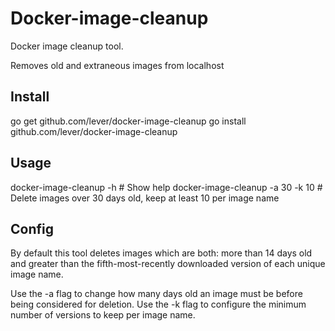 # Docker-image-cleanup

Docker image cleanup tool.

Removes old and extraneous images from localhost

## Install

go get github.com/lever/docker-image-cleanup
go install github.com/lever/docker-image-cleanup

## Usage

docker-image-cleanup -h # Show help
docker-image-cleanup -a 30 -k 10 # Delete images over 30 days old, keep at least 10 per image name

## Config

By default this tool deletes images which are both: more than 14 days old and greater than the fifth-most-recently downloaded version of each unique image name.

Use the -a flag to change how many days old an image must be before being considered for deletion.
Use the -k flag to configure the minimum number of versions to keep per image name.
